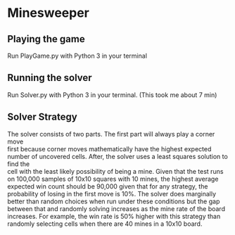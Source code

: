 # Minesweeper

## Playing the game  
Run PlayGame.py with Python 3 in your terminal

## Running the solver
Run Solver.py with Python 3 in your terminal. (This took me about 7 min)

## Solver Strategy
The solver consists of two parts. The first part will always play a corner move  
first because corner moves mathematically have the highest expected number of
uncovered cells. After, the solver uses a least squares solution to find the  
cell with the least likely possibility of being a mine. Given that the test runs
on 100,000 samples of 10x10 squares with 10 mines, the highest average expected
win count should be 90,000 given that for any strategy, the probability of losing
in the first move is 10%. The solver does marginally better than random choices
when run under these conditions but the gap between that and randomly solving
increases as the mine rate of the board increases. For example, the win rate is
50% higher with this strategy than randomly selecting cells when there are 40
mines in a 10x10 board.
